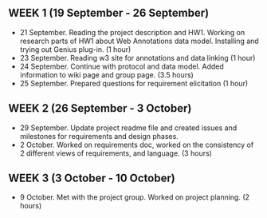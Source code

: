 ## WEEK 1 (19 September - 26 September)
* 21 September. Reading the project description and HW1. Working on research parts of HW1 about Web Annotations data model. Installing and trying out Genius plug-in. (1 hour) 
* 23 September. Reading w3 site for annotations and data linking (1 hour)
* 24 September. Continue with protocol and data model. Added information to wiki page and group page. (3.5 hours) 
* 25 September. Prepared questions for requirement elicitation (1 hour)

## WEEK 2 (26 September - 3 October)
* 29 September. Update project readme file and created issues and milestones for requirements and design phases.
* 2 October. Worked on requirements doc, worked on the consistency of 2 different views of requirements, and language. (3 hours)

## WEEK 3 (3 October - 10 October)
* 9 October. Met with the project group. Worked on project planning. (2 hours)

